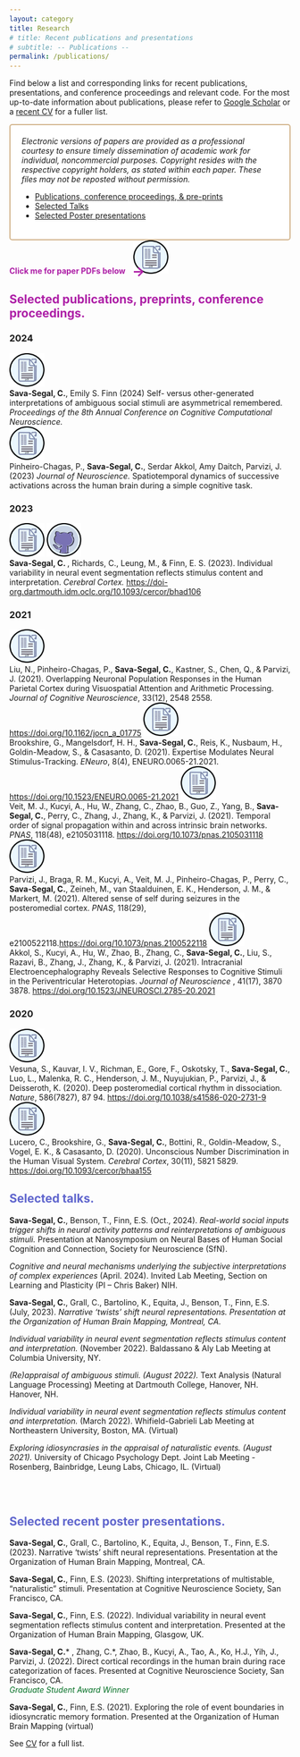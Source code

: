 ```yaml
---
layout: category
title: Research
# title: Recent publications and presentations
# subtitle: -- Publications -- 
permalink: /publications/
---
```


<style>
  a img:hover {
    filter: brightness(0.4);
  }
  /* Style for the arrow and "Click me" text */
  .arrow {
    position: relative;
    display: inline-block;
    margin-right: 10px;
    color: rgb(173, 30, 166);
    font-weight: bold;
  }

  .arrow::before {
    content: '→';  /* Unicode arrow */
    font-size: 24px;
    color: rgb(173, 30, 166);
    position: absolute;
    right: -35px; /* Adjust as necessary */
    top: -5px;  /* Adjust to align with the text */
  }

  /* Optional: style for hover effect on the arrow */
  .arrow:hover {
    color: rgb(100, 20, 100);
  }
</style>

Find below a list and corresponding links for recent publications, presentations, and conference proceedings and relevant code. For the most up-to-date information about publications, please refer to <a href = "https://scholar-google-com.dartmouth.idm.oclc.org/citations?user=c0vFC1MAAAAJ&hl=en" > Google Scholar</a> or a <a href="../Sava_Segal_CV_2.pdf">recent CV</a> for a fuller list.

<div style="background-color: white; padding: 20px; border-radius: 5px; border: 2px solid tan;">
<i> Electronic versions of papers are provided as a professional courtesy to ensure timely dissemination of academic work for individual, noncommercial purposes. Copyright resides with the respective copyright holders, as stated within each paper. These files may not be reposted without permission. </i>


<ul>
  <li><a href="#list1">Publications, conference proceedings, & pre-prints</a></li>
  <li><a href="#list2">Selected Talks</a></li>
  <li><a href="#list3">Selected Poster presentations</a></li>
</ul>
</div>

<div>
  <span class="arrow">Click me for paper PDFs below</span>
  <a href="papers/520_Paper_authored_CSS_CCN_2024_Final.pdf" target="_blank" style="text-decoration: none;">
    <img src="/img/paper.png" alt="Paper" style="height: 60px;">
  </a>
</div>


<h2 id="list1"><span style="color:rgb(173, 30, 166)">Selected publications, preprints, conference proceedings.</span></h2>

<!-- <h3>Preprints</h3>
<a>Coming soon :)</a> -->

<h3>2024</h3>
<a href="papers/520_Paper_authored_CSS_CCN_2024_Final.pdf" target="_blank" style="text-decoration: none;">
  <img src="/img/paper.png" alt="Paper" style="height: 60px;">
</a>
<br>
<strong>Sava-Segal, C.</strong>, Emily S. Finn (2024) Self- versus other-generated interpretations of ambiguous social stimuli are asymmetrical remembered. <i> Proceedings of the 8th Annual Conference on Cognitive Computational Neuroscience. </i>
<br>

<a href="papers/ppc_css_2023_math_cog.pdf" target="_blank" style="text-decoration: none;">
  <img src="/img/paper.png" alt="Paper" style="height: 60px;">
</a>
<br>
Pinheiro-Chagas, P., <strong>Sava-Segal, C.</strong>, Serdar Akkol, Amy Daitch, Parvizi, J. (2023) <i> Journal of Neuroscience. </i> Spatiotemporal dynamics of successive activations across the human brain during a simple cognitive task. 
<br>

<h3>2023</h3>

<a href="papers/css_2023_individual_event-seg.pdf" target="_blank" style="text-decoration: none;">
  <img src="/img/paper.png" alt="Paper" style="height: 60px;">
</a>
<a href="https://github.com/csavasegal/individual_event_seg/" target="_blank" style="text-decoration: none;">
  <img src="/img/github.png" alt="repository" style="height: 60px;">
</a>
<br>
<strong>Sava-Segal, C. </strong>, Richards, C., Leung, M., & Finn, E. S. (2023). Individual variability in neural event segmentation reflects stimulus content and interpretation.<i> Cerebral Cortex. </i>
<a href = "https://doi-org.dartmouth.idm.oclc.org/10.1093/cercor/bhad106" > https://doi-org.dartmouth.idm.oclc.org/10.1093/cercor/bhad106</a>


<h3>2021</h3>
<a href="papers/jocn_a_01775.pdf" target="_blank" style="text-decoration: none;">
  <img src="/img/paper.png" alt="Paper" style="height: 60px;">
</a>
<br>
Liu, N., Pinheiro-Chagas, P., <strong>Sava-Segal, C.</strong>, Kastner, S., Chen, Q., & Parvizi, J. (2021). Overlapping Neuronal Population Responses in the Human Parietal Cortex during Visuospatial Attention and Arithmetic Processing. <i> Journal of Cognitive Neuroscience</i>, 
33(12), 2548 2558. <a href = "https://doi.org/10.1162/jocn_a_01775" > https://doi.org/10.1162/jocn_a_01775</a>

<a href="papers/ENEURO.0065-21.2021.full.pdf" target="_blank" style="text-decoration: none;">
  <img src="/img/paper.png" alt="Paper" style="height: 60px;">
</a>
<br>
Brookshire, G., Mangelsdorf, H. H., <strong>Sava-Segal, C.</strong>, Reis, K., Nusbaum, H., Goldin-Meadow, S., & Casasanto, D. (2021). Expertise Modulates Neural Stimulus-Tracking. <i> ENeuro</i>, 8(4), ENEURO.0065-21.2021. <a href="https://doi.org/10.1523/ENEURO.0065-21.2021" > https://doi.org/10.1523/ENEURO.0065-21.2021</a>

<a href="papers/veit-et-al-2021-temporal-order-of-signal-propagation-within-and-across-intrinsic-brain-networks.pdf" target="_blank" style="text-decoration: none;">
  <img src="/img/paper.png" alt="Paper" style="height: 60px;">
</a>
<br>
Veit, M. J., Kucyi, A., Hu, W., Zhang, C., Zhao, B., Guo, Z., Yang, B., <strong>Sava-Segal, C.</strong>, Perry, C., Zhang, J., Zhang, K., & Parvizi, J. (2021). Temporal order of signal propagation within and across intrinsic brain networks. <i> PNAS</i>, 118(48), e2105031118. <a href = "https://doi.org/10.1073/pnas.2105031118" > https://doi.org/10.1073/pnas.2105031118</a>

<a href="papers/Parvizi et al_2021_Altered sense of self during seizures in the posteromedial cortex.pdf" target="_blank" style="text-decoration: none;">
  <img src="/img/paper.png" alt="Paper" style="height: 60px;">
</a>
<br>
Parvizi, J., Braga, R. M., Kucyi, A., Veit, M. J., Pinheiro-Chagas, P., Perry, C., <strong>Sava-Segal, C.</strong>, Zeineh, M., van Staalduinen, E. K., Henderson, J. M., & Markert, M. (2021). Altered sense of self during seizures in the posteromedial cortex. <i> PNAS</i>, 118(29), e2100522118.<a href = "https://doi.org/10.1073/pnas.2100522118" >https://doi.org/10.1073/pnas.2100522118</a>

<a href="papers/Akkol et al_2021_Intracranial Electroencephalography Reveals Selective Responses to Cognitive.pdf" target="_blank" style="text-decoration: none;">
  <img src="/img/paper.png" alt="Paper" style="height: 60px;">
</a>
<br>
Akkol, S., Kucyi, A., Hu, W., Zhao, B., Zhang, C., <strong>Sava-Segal, C.</strong>, Liu, S., Razavi, B., Zhang, J., Zhang, K., & Parvizi, J. (2021). Intracranial Electroencephalography Reveals Selective Responses to Cognitive Stimuli in the Periventricular Heterotopias. <i> Journal of Neuroscience </i> , 41(17), 3870 3878. <a href = "https://doi.org/10.1523/JNEUROSCI.2785-20.2021" >https://doi.org/10.1523/JNEUROSCI.2785-20.2021</a> 

<h3>2020</h3>
<a href="papers/Vesuna et al_2020_Deep posteromedial cortical rhythm in dissociation.pdf" target="_blank" style="text-decoration: none;">
  <img src="/img/paper.png" alt="Paper" style="height: 60px;">
</a>
<br>
Vesuna, S., Kauvar, I. V., Richman, E., Gore, F., Oskotsky, T., <strong>Sava-Segal, C.</strong>, Luo, L., Malenka, R. C., Henderson, J. M., Nuyujukian, P., Parvizi, J., & Deisseroth, K. (2020). Deep posteromedial cortical rhythm in dissociation. <i> Nature</i>, 586(7827), 87 94. <a href = "https://doi.org/10.1038/s41586-020-2731-9" > https://doi.org/10.1038/s41586-020-2731-9</a>

<a href="papers/Lucero et al_2020_Unconscious Number Discrimination in the Human Visual System.pdf" target="_blank" style="text-decoration: none;">
  <img src="/img/paper.png" alt="Paper" style="height: 60px;">
</a>
<br>
Lucero, C., Brookshire, G., <strong>Sava-Segal, C.</strong>, Bottini, R., Goldin-Meadow, S., Vogel, E. K., & Casasanto, D. (2020). Unconscious Number Discrimination in the Human Visual System. <i> Cerebral Cortex</i>, 30(11), 5821 5829. <a href = "https://doi.org/10.1093/cercor/bhaa155" > https://doi.org/10.1093/cercor/bhaa155 </a>




<br>

<h2 id="list2"><span style="color:rgb(95, 101, 205)">Selected talks.</span></h2>

<strong>Sava-Segal, C.</strong>, Benson, T., Finn, E.S. (Oct., 2024). <i> Real-world social inputs trigger shifts in neural activity patterns and reinterpretations of ambiguous stimuli. </i> Presentation at Nanosymposium on Neural Bases of Human Social Cognition and Connection, Society for Neuroscience (SfN). 

<i> Cognitive and neural mechanisms underlying the subjective interpretations of complex experiences </i>(April. 2024). Invited Lab Meeting, Section on Learning and Plasticity (PI – Chris Baker) NIH.

<strong>Sava-Segal, C.</strong>, Grall, C., Bartolino, K., Equita, J., Benson, T., Finn, E.S. (July, 2023). <i> Narrative ‘twists’ shift neural representations. Presentation at the Organization of Human Brain Mapping, Montreal, CA.</i>

<i> Individual variability in neural event segmentation reflects stimulus content and interpretation.</i>  (November 2022). Baldassano & Aly Lab Meeting at Columbia University, NY.  

<i> (Re)appraisal of ambiguous stimuli. (August 2022). </i> Text Analysis (Natural Language Processing) Meeting at Dartmouth College, Hanover, NH. Hanover, NH. 

<i> Individual variability in neural event segmentation reflects stimulus content and interpretation. </i> (March 2022). Whifield-Gabrieli Lab Meeting at Northeastern University, Boston, MA. (Virtual) 

<i> Exploring idiosyncrasies in the appraisal of naturalistic events. (August 2021). </i> University of Chicago Psychology Dept. Joint Lab Meeting - Rosenberg, Bainbridge, Leung Labs, Chicago, IL. (Virtual) 

<br>
<br>

<h2 id="list3"><span style="color:rgb(95, 101, 205)">Selected recent poster presentations.</span></h2>

<strong>Sava-Segal, C.</strong>, Grall, C., Bartolino, K., Equita, J., Benson, T., Finn, E.S. (2023). Narrative ‘twists’ shift neural representations. Presentation at the Organization of Human Brain Mapping, Montreal, CA.

<strong>Sava-Segal, C.</strong>, Finn, E.S. (2023). Shifting interpretations of multistable, “naturalistic” stimuli. Presentation at Cognitive Neuroscience Society, San Francisco, CA.

<strong>Sava-Segal, C.</strong>, Finn, E.S. (2022). Individual variability in neural event segmentation reflects stimulus content and interpretation. Presented at the Organization of Human Brain Mapping, Glasgow, UK. 

<strong>Sava-Segal, C.</strong>* , Zhang, C.*, Zhao, B., Kucyi, A., Tao, A., Ko, H.J., Yih, J., Parvizi, J. (2022). Direct cortical recordings in the human brain during race categorization of faces. Presented at Cognitive Neuroscience Society, San Francisco, CA. <br>
<span style="color:rgb(3, 111, 36)">*Graduate Student Award Winner*</span>
 
 <strong>Sava-Segal, C.</strong>, Finn, E.S. (2021). Exploring the role of event boundaries in idiosyncratic memory formation. Presented at the Organization of Human Brain Mapping (virtual)  



 See <a href="../Sava_Segal_CV_2.pdf">CV</a> for a full list. 